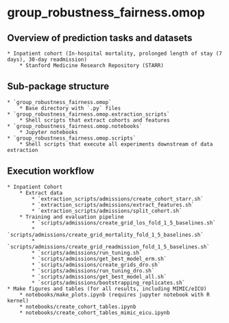 # group_robustness_fairness.omop

## Overview of prediction tasks and datasets
    * Inpatient cohort (In-hospital mortality, prolonged length of stay (7 days), 30-day readmission)
        * Stanford Medicine Research Repository (STARR)

## Sub-package structure
    * `group_robustness_fairness.omop`
        * Base directory with `.py` files
    * `group_robustness_fairness.omop.extraction_scripts`
        * Shell scripts that extract cohorts and features
    * `group_robustness_fairness.omop.notebooks`
        * Jupyter notebooks
    * `group_robustness_fairness.omop.scripts`
        * Shell scripts that execute all experiments downstream of data extraction


## Execution workflow
    * Inpatient Cohort
        * Extract data
            * `extraction_scripts/admissions/create_cohort_starr.sh`
            * `extraction_scripts/admissions/extract_features.sh`
            * `extraction_scripts/admissions/split_cohort.sh`
        * Training and evaluation pipeline
            * `scripts/admissions/create_grid_los_fold_1_5_baselines.sh`
            * `scripts/admissions/create_grid_mortality_fold_1_5_baselines.sh`
            * `scripts/admissions/create_grid_readmission_fold_1_5_baselines.sh`
            * `scripts/admissions/run_tuning.sh`
            * `scripts/admissions/get_best_model_erm.sh`
            * `scripts/admissions/create_grids_dro.sh`
            * `scripts/admissions/run_tuning_dro.sh`
            * `scripts/admissions/get_best_model_all.sh`
            * `scripts/admissions/bootstrapping_replicates.sh`
    * Make figures and tables (for all results, including MIMIC/eICU)
        * notebooks/make_plots.ipynb (requires jupyter notebook with R kernel)
        * notebooks/create_cohort_tables.ipynb
        * notebooks/create_cohort_tables_mimic_eicu.ipynb

